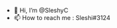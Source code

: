 - 👋 Hi, I’m @SleshyC
- 📫 How to reach me : Sleshi#3124

<!---
SleshyC/SleshyC is a ✨ special ✨ repository because its `README.md` (this file) appears on your GitHub profile.
You can click the Preview link to take a look at your changes.
--->
